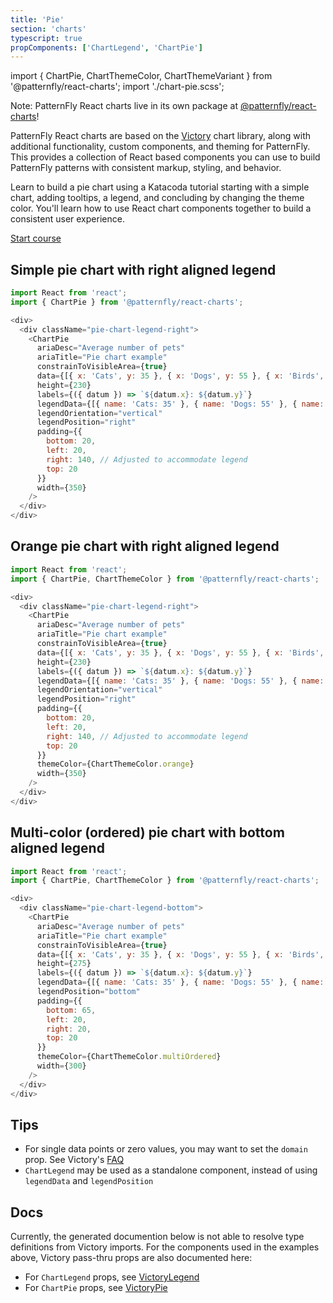 ```yaml
---
title: 'Pie'
section: 'charts'
typescript: true
propComponents: ['ChartLegend', 'ChartPie']
---
```


import { ChartPie, ChartThemeColor, ChartThemeVariant } from '@patternfly/react-charts';
import './chart-pie.scss';

Note: PatternFly React charts live in its own package at [@patternfly/react-charts](https://www.npmjs.com/package/@patternfly/react-charts)!

PatternFly React charts are based on the [Victory](https://formidable.com/open-source/victory/docs/victory-chart/) chart library, along with additional functionality, custom components, and theming for PatternFly. This provides a collection of React based components you can use to build PatternFly patterns with consistent markup, styling, and behavior.

Learn to build a pie chart using a Katacoda tutorial starting with a simple chart, adding tooltips, a legend, and concluding by changing the theme color. You'll learn how to use React chart components together to build a consistent user experience.

[Start course](https://katacoda.com/patternfly/courses/charts/pie-chart)

## Simple pie chart with right aligned legend
```js
import React from 'react';
import { ChartPie } from '@patternfly/react-charts';

<div>
  <div className="pie-chart-legend-right">
    <ChartPie
      ariaDesc="Average number of pets"
      ariaTitle="Pie chart example"
      constrainToVisibleArea={true}
      data={[{ x: 'Cats', y: 35 }, { x: 'Dogs', y: 55 }, { x: 'Birds', y: 10 }]}
      height={230}
      labels={({ datum }) => `${datum.x}: ${datum.y}`}
      legendData={[{ name: 'Cats: 35' }, { name: 'Dogs: 55' }, { name: 'Birds: 10' }]}
      legendOrientation="vertical"
      legendPosition="right"
      padding={{
        bottom: 20,
        left: 20,
        right: 140, // Adjusted to accommodate legend
        top: 20
      }}
      width={350}
    />
  </div>
</div>
```

## Orange pie chart with right aligned legend
```js
import React from 'react';
import { ChartPie, ChartThemeColor } from '@patternfly/react-charts';

<div>
  <div className="pie-chart-legend-right">
    <ChartPie
      ariaDesc="Average number of pets"
      ariaTitle="Pie chart example"
      constrainToVisibleArea={true}
      data={[{ x: 'Cats', y: 35 }, { x: 'Dogs', y: 55 }, { x: 'Birds', y: 10 }]}
      height={230}
      labels={({ datum }) => `${datum.x}: ${datum.y}`}
      legendData={[{ name: 'Cats: 35' }, { name: 'Dogs: 55' }, { name: 'Birds: 10' }]}
      legendOrientation="vertical"
      legendPosition="right"
      padding={{
        bottom: 20,
        left: 20,
        right: 140, // Adjusted to accommodate legend
        top: 20
      }}
      themeColor={ChartThemeColor.orange}
      width={350}
    />
  </div>
</div>
```

## Multi-color (ordered) pie chart with bottom aligned legend
```js
import React from 'react';
import { ChartPie, ChartThemeColor } from '@patternfly/react-charts';

<div>
  <div className="pie-chart-legend-bottom">
    <ChartPie
      ariaDesc="Average number of pets"
      ariaTitle="Pie chart example"
      constrainToVisibleArea={true}
      data={[{ x: 'Cats', y: 35 }, { x: 'Dogs', y: 55 }, { x: 'Birds', y: 10 }]}
      height={275}
      labels={({ datum }) => `${datum.x}: ${datum.y}`}
      legendData={[{ name: 'Cats: 35' }, { name: 'Dogs: 55' }, { name: 'Birds: 10' }]}
      legendPosition="bottom"
      padding={{
        bottom: 65,
        left: 20,
        right: 20,
        top: 20
      }}
      themeColor={ChartThemeColor.multiOrdered}
      width={300}
    />
  </div>
</div>
```

## Tips

- For single data points or zero values, you may want to set the `domain` prop. See Victory's <a href="https://formidable.com/open-source/victory/docs/faq/#my-axis-labels-are-showing-very-small-numbers-how-do-i-fix-this" target="_blank">FAQ</a>
- `ChartLegend` may be used as a standalone component, instead of using `legendData` and `legendPosition`

## Docs
Currently, the generated documention below is not able to resolve type definitions from Victory imports. For the 
components used in the examples above, Victory pass-thru props are also documented here:

 - For `ChartLegend` props, see <a href="https://formidable.com/open-source/victory/docs/victory-legend" target="_blank">VictoryLegend</a>
 - For `ChartPie` props, see <a href="https://formidable.com/open-source/victory/docs/victory-pie" target="_blank">VictoryPie</a>

